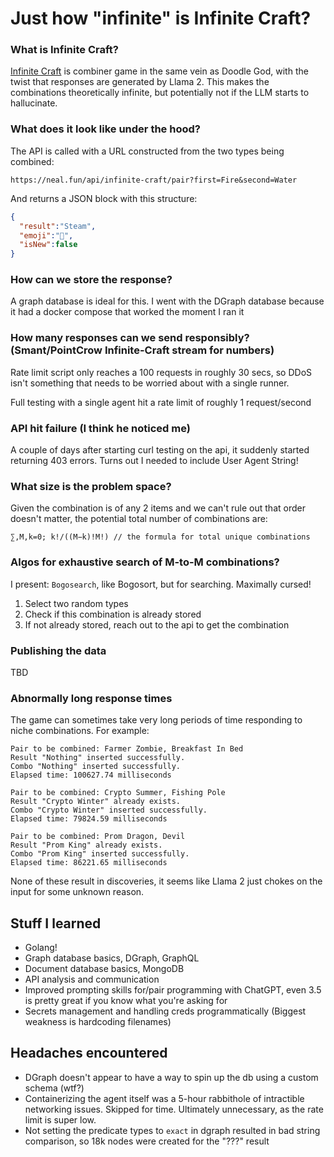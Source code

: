 # Just how "infinite" is Infinite Craft?
### What is Infinite Craft?
[Infinite Craft](https://neal.fun/infinite-craft/) is combiner game in the same vein as Doodle God, with the twist that responses are generated by Llama 2. This makes the combinations theoretically infinite, but potentially not if the LLM starts to hallucinate.

### What does it look like under the hood?
The API is called with a URL constructed from the two types being combined:
```
https://neal.fun/api/infinite-craft/pair?first=Fire&second=Water
```
And returns a JSON block with this structure:
```json
{
  "result":"Steam",
  "emoji":"💨",
  "isNew":false
}
```

### How can we store the response?  
A graph database is ideal for this. I went with the DGraph database because it had a docker compose that worked the moment I ran it  

### How many responses can we send responsibly? (Smant/PointCrow Infinite-Craft stream for numbers)  
Rate limit script only reaches a 100 requests in roughly 30 secs, so DDoS isn't something that needs to be worried about with a single runner.

Full testing with a single agent hit a rate limit of roughly 1 request/second

### API hit failure (I think he noticed me)
A couple of days after starting curl testing on the api, it suddenly started returning 403 errors. Turns out I needed to include User Agent String!

### What size is the problem space?
Given the combination is of any 2 items and we can't rule out that order doesn't matter, the potential total number of combinations are:
```
∑,M,k=0; k!/((M−k)!M!) // the formula for total unique combinations
```

### Algos for exhaustive search of M-to-M combinations?
I present: `Bogosearch`, like Bogosort, but for searching. Maximally cursed!
1. Select two random types
2. Check if this combination is already stored
3. If not already stored, reach out to the api to get the combination

### Publishing the data
TBD

### Abnormally long response times
The game can sometimes take very long periods of time responding to niche combinations. For example:
```
Pair to be combined: Farmer Zombie, Breakfast In Bed
Result "Nothing" inserted successfully.
Combo "Nothing" inserted successfully.
Elapsed time: 100627.74 milliseconds
```
```
Pair to be combined: Crypto Summer, Fishing Pole
Result "Crypto Winter" already exists.
Combo "Crypto Winter" inserted successfully.
Elapsed time: 79824.59 milliseconds
```
```
Pair to be combined: Prom Dragon, Devil
Result "Prom King" already exists.
Combo "Prom King" inserted successfully.
Elapsed time: 86221.65 milliseconds
```
None of these result in discoveries, it seems like Llama 2 just chokes on the input for some unknown reason.
## Stuff I learned
- Golang!
- Graph database basics, DGraph, GraphQL
- Document database basics, MongoDB
- API analysis and communication
- Improved prompting skills for/pair programming with ChatGPT, even 3.5 is pretty great if you know what you're asking for
- Secrets management and handling creds programmatically (Biggest weakness is hardcoding filenames)

## Headaches encountered
- DGraph doesn't appear to have a way to spin up the db using a custom schema (wtf?)
- Containerizing the agent itself was a 5-hour rabbithole of intractible networking issues. Skipped for time. Ultimately unnecessary, as the rate limit is super low.
- Not setting the predicate types to `exact` in dgraph resulted in bad string comparison, so 18k nodes were created for the "???" result
